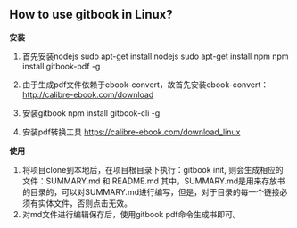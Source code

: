 ## How to use gitbook in Linux? 
**安装**

1. 首先安装nodejs
sudo apt-get install nodejs
sudo apt-get install npm
npm install gitbook-pdf -g

2. 由于生成pdf文件依赖于ebook-convert，故首先安装ebook-convert：http://calibre-ebook.com/download

3. 安装gitbook
npm install gitbook-cli -g

4. 安装pdf转换工具 https://calibre-ebook.com/download_linux


**使用**

1. 将项目clone到本地后，在项目根目录下执行：gitbook init, 则会生成相应的文件：SUMMARY.md 和 README.md 其中，SUMMARY.md是用来存放书的目录的，可以对SUMMARY.md进行编写，但是，对于目录的每一个链接必须有实体文件，否则点击无效。
2. 对md文件进行编辑保存后，使用gitbook pdf命令生成书即可。

